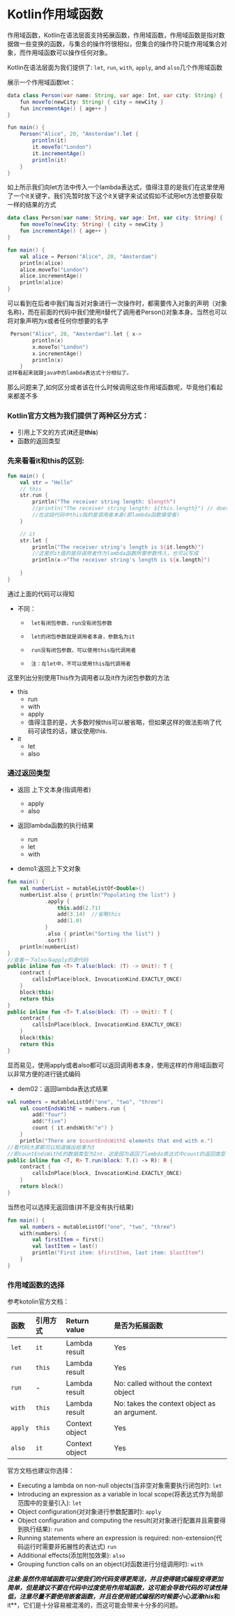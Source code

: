 # Kotlin作用域函数

作用域函数，Kotlin在语法层面支持拓展函数，作用域函数，作用域函数是指对数据做一些变换的函数，与集合的操作符很相似，但集合的操作符只能作用域集合对象，而作用域函数可以操作任何对象。

Kotlin在语法层面为我们提供了: `let`, `run`, `with`, `apply`, and `also`几个作用域函数

展示一个作用域函数let：

```java
data class Person(var name: String, var age: Int, var city: String) {
    fun moveTo(newCity: String) { city = newCity }
    fun incrementAge() { age++ }
}

fun main() {
    Person("Alice", 20, "Amsterdam").let {
        println(it)
        it.moveTo("London")
        it.incrementAge()
        println(it)
    }
}
```

如上所示我们向let方法中传入一个lambda表达式，值得注意的是我们在这里使用了一个it关键字，我们先暂时放下这个it关键字来试试假如不试用let方法想要获取一样的结果的方式

```kotlin
data class Person(var name: String, var age: Int, var city: String) {
    fun moveTo(newCity: String) { city = newCity }
    fun incrementAge() { age++ }
}

fun main() {
    val alice = Person("Alice", 20, "Amsterdam")
    println(alice)
    alice.moveTo("London")
    alice.incrementAge()
    println(alice)
}
```

可以看到在后者中我们每当对对象进行一次操作时，都需要传入对象的声明（对象名称)，而在前面的代码中我们使用it替代了调用者Person()对象本身。当然也可以将对象声明为x或者任何你想要的名字

```kotlin
 Person("Alice", 20, "Amsterdam").let { x->
        println(x)
        x.moveTo("London")
        x.incrementAge()
        println(x)
    }
这样看起来就跟java中的lambda表达式十分相似了。
```

那么问题来了,如何区分或者该在什么时候调用这些作用域函数呢，毕竟他们看起来都差不多

### Kotlin官方文档为我们提供了两种区分方式：

+ 引用上下文的方式(**it**还是**this**)
+ 函数的返回类型



###  先来看看it和this的区别:

```kotlin
fun main() {
    val str = "Hello"
    // this
    str.run {
        println("The receiver string length: $length")
        //println("The receiver string length: ${this.length}") // does the same
        //在这段代码中this指的是调用者本身(即lambda函数接受者)
    }

    // it
    str.let {
        println("The receiver string's length is ${it.length}")
        //这里的it值的是将调用者作为lambda函数所需参数传入，也可以写成
        println(x->"The receiver string's length is ${x.length}")
        
    }
}
```

通过上面的代码可以得知

* 不同：
     *      let有闭包参数，run没有闭包参数
     *      let的闭包参数就是调用者本身，参数名为it
     *      run没有闭包参数，可以使用this指代调用者
     *      注：在let中，不可以使用this指代调用者

这里列出分别使用This作为调用者以及it作为闭包参数的方法

+ this
  + run
  + with<T>
  + apply
  + 值得注意的是，大多数时候this可以被省略，但如果这样的做法影响了代码可读性的话，建议使用this.
+ it
  + let
  + also

### 通过返回类型

+ 返回 上下文本身(指调用者)
  + apply
  + also
+ 返回lambda函数的执行结果
  + run
  + let
  + with

+ demo1:返回上下文对象

```kotlin
fun main() {
    val numberList = mutableListOf<Double>()
    numberList.also { println("Populating the list") }
            .apply {
                this.add(2.71)
                add(3.14)  //省略this
                add(1.0)
            }
            .also { println("Sorting the list") }
            .sort()
    println(numberList)
}
//查看一下also与apply的源代码
public inline fun <T> T.also(block: (T) -> Unit): T {
    contract {
        callsInPlace(block, InvocationKind.EXACTLY_ONCE)
    }
    block(this)
    return this
}
public inline fun <T> T.also(block: (T) -> Unit): T {
    contract {
        callsInPlace(block, InvocationKind.EXACTLY_ONCE)
    }
    block(this)
    return this
}
```

显而易见，使用apply或者also都可以返回调用者本身，使用这样的作用域函数可以非常方便的进行链式编码

+ dem02：返回lambda表达式结果

```kotlin
val numbers = mutableListOf("one", "two", "three")
    val countEndsWithE = numbers.run { 
        add("four")
        add("five")
        count { it.endsWith("e") }
    }
    println("There are $countEndsWithE elements that end with e.")
//看代码大家都可以知道输出结果为3
//即countEndsWithE的数据类型为Int，这是因为返回了lambda表达式中count的返回类型
public inline fun <T, R> T.run(block: T.() -> R): R {
    contract {
        callsInPlace(block, InvocationKind.EXACTLY_ONCE)
    }
    return block()
}
```

当然也可以选择无返回值(并不是没有执行结果)

```kotlin
fun main() {
    val numbers = mutableListOf("one", "two", "three")
    with(numbers) {
        val firstItem = first()
        val lastItem = last()        
        println("First item: $firstItem, last item: $lastItem")
    }
}
```

### 作用域函数的选择

参考kotolin官方文档：

| 函数    | 引用方式 | Return value   | 是否为拓展函数                               |
| :------ | :------- | :------------- | :------------------------------------------- |
| `let`   | `it`     | Lambda result  | Yes                                          |
| `run`   | `this`   | Lambda result  | Yes                                          |
| `run`   | -        | Lambda result  | No: called without the context object        |
| `with`  | `this`   | Lambda result  | No: takes the context object as an argument. |
| `apply` | `this`   | Context object | Yes                                          |
| `also`  | `it`     | Context object | Yes                                          |

官方文档也建议你选择：

- Executing a lambda on non-null objects(当非空对象需要执行闭包时): `let`
- Introducing an expression as a variable in local scope(将表达式作为局部范围中的变量引入): `let`
- Object configuration(对对象进行参数配置时): `apply`
- Object configuration and computing the result(对对象进行配置并且需要得到执行结果): `run`
- Running statements where an expression is required: non-extension(代码运行时需要非拓展性的表达式) `run`
- Additional effects(添加附加效果): `also`
- Grouping function calls on an object(对函数进行分组调用时): `with`



***注意:***虽然作用域函数可以使我们的代码变得更简洁，并且使得链式编程变得更加简单，但是建议不要在代码中过度使用作用域函数，这可能会导致代码的可读性降低，注意尽量不要使用嵌套函数，并且在使用链式编程的时候要小心混淆**this**和**it**，它们是十分容易被混淆的，而这可能会带来十分多的问题。
